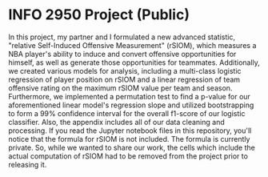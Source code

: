 # INFO 2950 Project (Public)
In this project, my partner and I formulated a new advanced statistic, "relative Self-Induced Offensive Measurement" (rSIOM), which measures a NBA player's ability to induce and convert offensive opportunities for himself, as well as generate those opportunities for teammates. Additionally, we created various models for analysis, including a multi-class logistic regression of player position on rSIOM and a linear regression of team offensive rating on the maximum rSIOM value per team and season. Furthermore, we implemented a permutation test to find a p-value for our aforementioned linear model's regression slope and utilized bootstrapping to form a 99% confidence interval for the overall f1-score of our logistic classifier. 
Also, the appendix includes all of our data cleaning and processing.
If you read the Jupyter notebook files in this repository, you'll notice that the formula for rSIOM is not included. The formula is currently private. So, while we wanted to share our work, the cells which include the actual computation of rSIOM had to be removed from the project prior to releasing it. 
